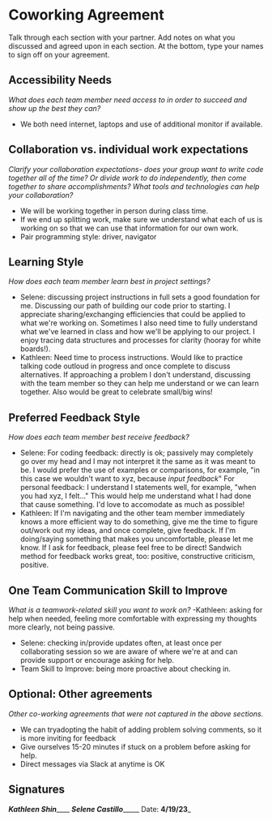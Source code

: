 # Coworking Agreement

Talk through each section with your partner. Add notes on what you discussed and agreed upon in each section. At the bottom, type your names to sign off on your agreement.

## Accessibility Needs
*What does each team member need access to in order to succeed and show up the best they can?*
- We both need internet, laptops and use of additional monitor if available.

## Collaboration vs. individual work expectations
*Clarify your collaboration expectations- does your group want to write code together all of the time? Or divide work to do independently, then come together to share accomplishments? What tools and technologies can help your collaboration?*
- We will be working together in person during class time. 
- If we end up splitting work, make sure we understand what each of us is working on so that we can use that information for our own work.
- Pair programming style: driver, navigator
  
## Learning Style
*How does each team member learn best in project settings?*
- Selene: discussing project instructions in full sets a good foundation for me. Discussing our path of building our code prior to starting. I appreciate sharing/exchanging efficiencies that could be applied to what we're working on. Sometimes I also need time to fully understand what we've learned in class and how we'll be applying to our project. I enjoy tracing data structures and processes for clarity (hooray for white boards!).
- Kathleen: Need time to process instructions. Would like to practice talking code outloud in progress and once complete to discuss alternatives. If approaching a problem I don't understand, discussing with the team member so they can help me understand or we can learn together. Also would be great to celebrate small/big wins!

## Preferred Feedback Style
*How does each team member best receive feedback?*
- Selene: For coding feedback: directly is ok; passively may completely go over my head and I may not interpret it the same as it was meant to be. I would prefer the use of examples or comparisons, for example, "in this case we wouldn't want to xyz, because *input feedback*" For personal feedback: I understand I statements well, for example, "when you had xyz, I felt..." This would help me understand what I had done that cause something. I'd love to accomodate as much as possible!
- Kathleen: If I'm navigating and the other team member immediately knows a more efficient way to do something, give me the time to figure out/work out my ideas, and once complete, give feedback. If I'm doing/saying something that makes you uncomfortable, please let me know. If I ask for feedback, please feel free to be direct! Sandwich method for feedback works great, too: positive, constructive criticism, positive.

## One Team Communication Skill to Improve
*What is a teamwork-related skill you want to work on?*
-Kathleen: asking for help when needed, feeling more comfortable with expressing my thoughts more clearly, not being passive.
- Selene: checking in/provide updates often, at least once per collaborating session so we are aware of where we're at and can provide support or encourage asking for help.
- Team Skill to Improve: being more proactive about checking in.

## Optional: Other agreements
*Other co-working agreements that were not captured in the above sections.*
- We can tryadopting the habit of adding problem solving comments, so it is more inviting for feedback
- Give ourselves 15-20 minutes if stuck on a problem before asking for help.
- Direct messages via Slack at anytime is OK

## Signatures
_____Kathleen Shin_________ _____Selene Castillo__________
Date: ____4/19/23_____
